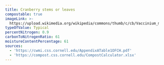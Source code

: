```yaml
---
title: Cranberry stems or leaves
compostable: true
imageLink: >-
  https://upload.wikimedia.org/wikipedia/commons/thumb/c/cb/Vaccinium_macrocarpon_%28as_Oxycoccus_macrocarpus%29_BB-1913.png/640px-Vaccinium_macrocarpon_%28as_Oxycoccus_macrocarpus%29_BB-1913.png
typeOfValue: Typical
percentNitrogen: 0.9
carbonToNitrogenRatio: 61
moistureContentPercentage: 61
sources:
  - 'https://cwmi.css.cornell.edu/AppendixATable1OFCH.pdf'
  - 'https://compost.css.cornell.edu/CompostCalculator.xlsx'
---
```


